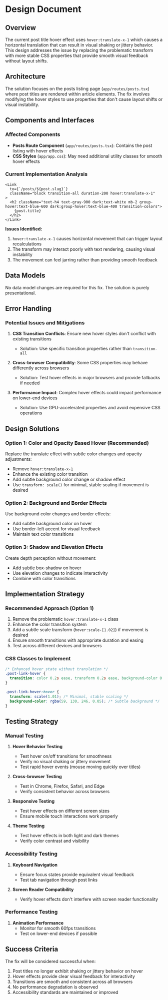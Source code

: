 # Design Document

## Overview

The current post title hover effect uses `hover:translate-x-1` which causes a horizontal translation that can result in visual shaking or jittery behavior. This design addresses the issue by replacing the problematic transform with more stable CSS properties that provide smooth visual feedback without layout shifts.

## Architecture

The solution focuses on the posts listing page (`app/routes/posts.tsx`) where post titles are rendered within article elements. The fix involves modifying the hover styles to use properties that don't cause layout shifts or visual instability.

## Components and Interfaces

### Affected Components
- **Posts Route Component** (`app/routes/posts.tsx`): Contains the post listing with hover effects
- **CSS Styles** (`app/app.css`): May need additional utility classes for smooth hover effects

### Current Implementation Analysis
```tsx
<Link
  to={`/posts/${post.slug}`}
  className="block transition-all duration-200 hover:translate-x-1"
>
  <h2 className="text-h4 text-gray-900 dark:text-white mb-2 group-hover:text-blue-600 dark:group-hover:text-blue-400 transition-colors">
    {post.title}
  </h2>
</Link>
```

**Issues Identified:**
1. `hover:translate-x-1` causes horizontal movement that can trigger layout recalculations
2. The transform may interact poorly with text rendering, causing visual instability
3. The movement can feel jarring rather than providing smooth feedback

## Data Models

No data model changes are required for this fix. The solution is purely presentational.

## Error Handling

### Potential Issues and Mitigations

1. **CSS Transition Conflicts**: Ensure new hover styles don't conflict with existing transitions
   - Solution: Use specific transition properties rather than `transition-all`

2. **Cross-browser Compatibility**: Some CSS properties may behave differently across browsers
   - Solution: Test hover effects in major browsers and provide fallbacks if needed

3. **Performance Impact**: Complex hover effects could impact performance on lower-end devices
   - Solution: Use GPU-accelerated properties and avoid expensive CSS operations

## Design Solutions

### Option 1: Color and Opacity Based Hover (Recommended)
Replace the translate effect with subtle color changes and opacity adjustments:
- Remove `hover:translate-x-1`
- Enhance the existing color transition
- Add subtle background color change or shadow effect
- Use `transform: scale()` for minimal, stable scaling if movement is desired

### Option 2: Background and Border Effects
Use background color changes and border effects:
- Add subtle background color on hover
- Use border-left accent for visual feedback
- Maintain text color transitions

### Option 3: Shadow and Elevation Effects
Create depth perception without movement:
- Add subtle box-shadow on hover
- Use elevation changes to indicate interactivity
- Combine with color transitions

## Implementation Strategy

### Recommended Approach (Option 1)
1. Remove the problematic `hover:translate-x-1` class
2. Enhance the color transition system
3. Add a subtle scale transform (`hover:scale-[1.02]`) if movement is desired
4. Ensure smooth transitions with appropriate duration and easing
5. Test across different devices and browsers

### CSS Classes to Implement
```css
/* Enhanced hover state without translation */
.post-link-hover {
  transition: color 0.2s ease, transform 0.2s ease, background-color 0.2s ease;
}

.post-link-hover:hover {
  transform: scale(1.01); /* Minimal, stable scaling */
  background-color: rgba(59, 130, 246, 0.05); /* Subtle background */
}
```

## Testing Strategy

### Manual Testing
1. **Hover Behavior Testing**
   - Test hover on/off transitions for smoothness
   - Verify no visual shaking or jittery movement
   - Test rapid hover events (mouse moving quickly over titles)

2. **Cross-browser Testing**
   - Test in Chrome, Firefox, Safari, and Edge
   - Verify consistent behavior across browsers

3. **Responsive Testing**
   - Test hover effects on different screen sizes
   - Ensure mobile touch interactions work properly

4. **Theme Testing**
   - Test hover effects in both light and dark themes
   - Verify color contrast and visibility

### Accessibility Testing
1. **Keyboard Navigation**
   - Ensure focus states provide equivalent visual feedback
   - Test tab navigation through post links

2. **Screen Reader Compatibility**
   - Verify hover effects don't interfere with screen reader functionality

### Performance Testing
1. **Animation Performance**
   - Monitor for smooth 60fps transitions
   - Test on lower-end devices if possible

## Success Criteria

The fix will be considered successful when:
1. Post titles no longer exhibit shaking or jittery behavior on hover
2. Hover effects provide clear visual feedback for interactivity
3. Transitions are smooth and consistent across all browsers
4. No performance degradation is observed
5. Accessibility standards are maintained or improved